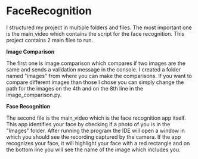 # FaceRecognition

I structured my project in multiple folders and files. The most important one is the main_video which contains the script for the face recognition.
This project contains 2 main files to run.

**Image Comparison**

The first one is image comparison which compares if two images are the same and sends a validation message in the console. I created a folder named "images" from where you can make the comparisons. If you want to compare different images than those I chose you can simply change the path for the images on the 4th and on the 8th line in the image_comparison.py.

**Face Recognition**

The second file is the main_video which is the face recognition app itself. This app identifies your face by checking if a photo of you is in the "Images" folder.
After running the program the IDE will open a window in which you should see the recording captured by the camera. If the app recognizes your face, it will highlight your face with a red rectangle and on the bottom line you will see the name of the image which includes you.


